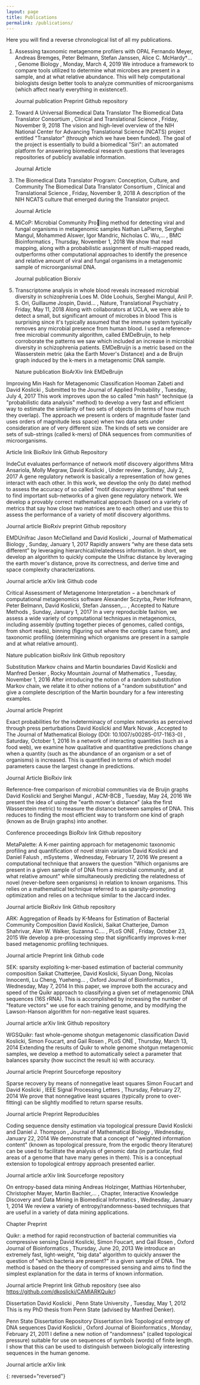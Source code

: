 ```yaml
---
layout: page
title: Publications
permalink: /publications/
---
```


Here you will find a reverse chronological list of all my publications. 

1. Assessing taxonomic metagenome profilers with OPAL
    Fernando Meyer, Andreas Bremges, Peter Belmann, Stefan Janssen, Alice C. McHardy†... , Genome Biology , Monday, March 4, 2019
    We introduce a framework to compare tools utilized to determine what microbes are present in a sample, and at what relative abundance. This will help computational biologists design better tools to analyze communities of microorganisms (which affect nearly everything in existence!).
    
    Journal publication
    Preprint
    Github repository

2. Toward A Universal Biomedical Data Translator
    The Biomedical Data Translator Consortium , Clinical and Translational Science , Friday, November 9, 2018
    The vision and high-level overview of the NIH National Center for Advancing Translational Science (NCATS) project entitled "Translator" (through which we have been funded). The goal of the project is essentially to build a biomedical "Siri": an automated platform for answering biomedical research questions that leverages repositories of publicly available information.
    
    Journal Article


3. The Biomedical Data Translator Program: Conception, Culture, and Community
    The Biomedical Data Translator Consortium , Clinical and Translational Science , Friday, November 9, 2018
    A description of the NIH NCATS culture that emerged during the Translator project.
    
    Journal Article


4. MiCoP: Microbial Community Proling method for detecting viral and fungal organisms in metagenomic samples
    Nathan LaPierre, Serghei Mangul, Mohammed Alswer, Igor Mandric, Nicholas C. Wu,... , BMC Bioinformatics , Thursday, November 1, 2018
    We show that read mapping, along with a probabilistic assignment of multi-mapped reads, outperforms other computational approaches to identify the presence and relative amount of viral and fungal organisms in a metagenomic sample of microorganismal DNA.
    
    Journal publication
    Biorxiv


5. Transcriptome analysis in whole blood reveals increased microbial diversity in schizophrenia
    Loes M. Olde Loohuis, Serghei Mangul, Anil P. S. Ori, Guillaume Jospin, David... , Nature, Translational Psychiatry , Friday, May 11, 2018
    Along with collaborators at UCLA, we were able to detect a small, but significant amount of microbes in blood This is surprising since it's typically assumed that the immune system typically removes any microbial presence from human blood. I used a reference-free microbial community algorithm, called EMDeBruijn, to help corroborate the patterns we saw which included an increase in microbial diversity in schizophrenia patients. EMDeBruijn is a metric based on the Wasserstein metric (aka the Earth Mover's Distance) and a de Bruijn graph induced by the k-mers in a metagenomic DNA sample.
    
    Nature publication
    BioArXiv link
    EMDeBruijn


Improving Min Hash for Metagenomic Classification
Hooman Zabeti and David Koslicki , Submitted to the Journal of Applied Probability , Tuesday, July 4, 2017
This work improves upon the so called "min hash" technique (a "probabilistic data analysis" method) to develop a very fast and efficient way to estimate the similarity of two sets of objects (in terms of how much they overlap). The approach we present is orders of magnitude faster (and uses orders of magnitude less space) when two data sets under consideration are of very different size. The kinds of sets we consider are sets of sub-strings (called k-mers) of DNA sequences from communities of microorganisms.

Article link
BioRxiv link
Github Repository


IndeCut evaluates performance of network motif discovery algorithms
Mitra Ansariola, Molly Megraw, David Koslicki , Under review , Sunday, July 2, 2017
A gene regulatory network is basically a representation of how genes interact with each other. In this work, we develop the only (to date) method to assess the accuracy of so called "motif discovery algorithms" that seek to find important sub-networks of a given gene regulatory network. We develop a provably correct mathematical approach (based on a variety of metrics that say how close two matrices are to each other) and use this to assess the performance of a variety of motif discovery algorithms.

Journal article
BioRxiv preprint
Github repository


EMDUnifrac
Jason McClelland and David Koslicki , Journal of Mathematical Biology , Sunday, January 1, 2017
Rapidly answers “why are these data sets different” by leveraging hierarchical/relatedness information. In short, we develop an algorithm to quickly compute the Unifrac distance by leveraging the earth mover's distance, prove its correctness, and derive time and space complexity characterizations.

Journal article
arXiv link
Github code

Critical Assessment of Metagenome Interpretation − a benchmark of computational metagenomics software
Alexander Sczyrba, Peter Hofmann, Peter Belmann, David Koslicki, Stefan Janssen,... , Accepted to Nature Methods , Sunday, January 1, 2017
In a very reproducible fashion, we assess a wide variety of computational techniques in metagenomics, including assembly (putting together pieces of genomes, called contigs, from short reads), binning (figuring out where the contigs came from), and taxonomic profiling (determining which organisms are present in a sample and at what relative amount).

Nature publication
bioRxiv link
Github repository

Substitution Markov chains and Martin boundaries
David Koslicki and Manfred Denker , Rocky Mountain Journal of Mathematics , Tuesday, November 1, 2016
After introducing the notion of a random substitution Markov chain, we relate it to other notions of a "random substitution" and give a complete description of the Martin boundary for a few interesting examples.

Journal article
Preprint

Exact probabilities for the indeterminacy of complex networks as perceived through press perturbations
David Koslicki and Mark Novak , Accepted to The Journal of Mathematical Biology (DOI: 10.1007/s00285-017-1163-0) , Saturday, October 1, 2016
In a network of interacting quantities (such as a food web), we examine how qualitative and quantitative predictions change when a quantity (such as the abundance of an organism or a set of organisms) is increased. This is quantified in terms of which model parameters cause the largest change in predictions.

Journal Article
BioRxiv link

Reference-free comparison of microbial communities via de Bruijn graphs
David Koslicki and Serghei Mangul , ACM-BCB , Tuesday, May 24, 2016
We present the idea of using the "earth mover's distance" (aka the first Wasserstein metric) to measure the distance between samples of DNA. This reduces to finding the most efficient way to transform one kind of graph (known as de Bruijn graphs) into another.

Conference proceedings
BioRxiv link
Github repository

MetaPalette: A K-mer painting approach for metagenomic taxonomic profiling and quantification of novel strain variation
David Koslicki and Daniel Falush , mSystems , Wednesday, February 17, 2016
We present a computational technique that answers the question "Which organisms are present in a given sample of of DNA from a microbial community, and at what relative amount" while simultaneously predicting the relatedness of novel (never-before seen organisms) in relation to known organisms. This relies on a mathematical technique referred to as sparsity-promoting optimization and relies on a technique similar to the Jaccard index.

Journal article
BioRxiv link
Github repository

ARK: Aggregation of Reads by K-Means for Estimation of Bacterial Community Composition
David Koslicki, Saikat Chatterjee, Damon Shahrivar, Alan W. Walker, Suzanna C.... , PLoS ONE , Friday, October 23, 2015
We develop a pre-processing step that significantly improves k-mer based metagenomic profiling techniques.

Journal article
Preprint link
Github code

SEK: sparsity exploiting k-mer-based estimation of bacterial community composition
Saikat Chatterjee, David Koslicki, Siyuan Dong, Nicolas Innocenti, Lu Cheng, Yueheng... , Oxford Journal of Bioinformatics , Wednesday, May 7, 2014
In this paper, we improve both the accuracy and speed of the Quikr approach to classifying a given set of metagenomic DNA sequences (16S rRNA). This is accomplished by increasing the number of "feature vectors" we use for each training genome, and by modifying the Lawson-Hanson algorithm for non-negative least squares.

Journal article
arXiv link
Github repository


WGSQuikr: fast whole-genome shotgun metagenomic classification
David Koslicki, Simon Foucart, and Gail Rosen , PLoS ONE , Thursday, March 13, 2014
Extending the results of Quikr to whole genome shotgun metagenomic samples, we develop a method to automatically select a parameter that balances sparsity (how succinct the result is) with accuracy.

Journal article
Preprint
Sourceforge repository


Sparse recovery by means of nonnegative least squares
Simon Foucart and David Koslicki , IEEE Signal Processing Letters , Thursday, February 27, 2014
We prove that nonnegative least squares (typically prone to over-fitting) can be slightly modified to return sparse results.

Journal article
Preprint
Reproducibles


Coding sequence density estimation via topological pressure
David Koslicki and Daniel J. Thompson , Journal of Mathematical Biology , Wednesday, January 22, 2014
We demonstrate that a concept of "weighted information content" (known as topological pressure, from the ergodic theory literature) can be used to facilitate the analysis of genomic data (in particular, find areas of a genome that have many genes in them). This is a conceptual extension to topological entropy approach presented earlier.

Journal article
arXiv link
Sourceforge repository

On entropy-based data mining
Andreas Holzinger, Matthias Hörtenhuber, Christopher Mayer, Martin Bachler,... , Chapter, Interactive Knowledge Discovery and Data Mining in Biomedical Informatics , Wednesday, January 1, 2014
We review a variety of entropy/randomness-based techniques that are useful in a variety of data mining applications.

Chapter
Preprint


Quikr: a method for rapid reconstruction of bacterial communities via compressive sensing
David Koslicki, Simon Foucart, and Gail Rosen , Oxford Journal of Bioinformatics , Thursday, June 20, 2013
We introduce an extremely fast, light-weight, "big data" algorithm to quickly answer the question of "which bacteria are present?" in a given sample of DNA. The method is based on the theory of compressed sensing and aims to find the simplest explanation for the data in terms of known information.

Journal article
Preprint link
Github repository (see also https://github.com/dkoslicki/CAMIARKQuikr)


Dissertation
David Koslicki , Penn State University , Tuesday, May 1, 2012
This is my PhD thesis from Penn State (advised by Manfred Denker).

Penn State Dissertation Repository
Dissertation link
Topological entropy of DNA sequences
David Koslicki , Oxford Journal of Bioinformatics , Monday, February 21, 2011
I define a new notion of "randomness" (called topological pressure) suitable for use on sequences of symbols (words) of finite length. I show that this can be used to distinguish between biologically interesting sequences in the human genome.

Journal article
arXiv link

{: reversed="reversed"}

